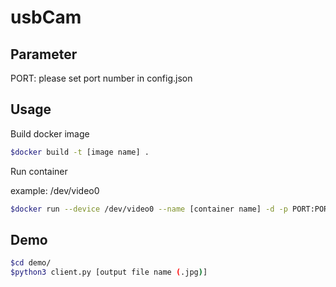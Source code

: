 # usbCam

## Parameter

PORT: please set port number in config.json

## Usage

Build docker image
```bash
$docker build -t [image name] .
```

Run container

example: /dev/video0

```bash
$docker run --device /dev/video0 --name [container name] -d -p PORT:PORT -it [image name]
```
## Demo

```bash
$cd demo/
$python3 client.py [output file name (.jpg)]
```

